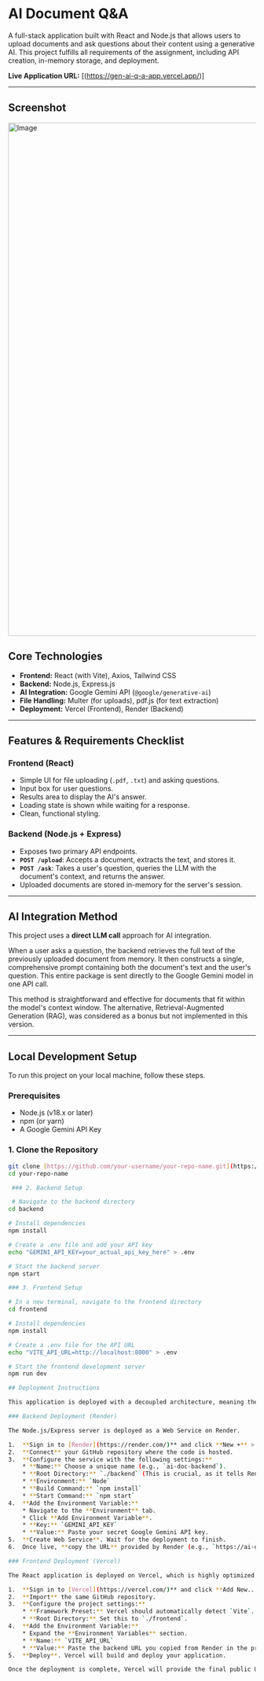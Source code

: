 # AI Document Q&A

A full-stack application built with React and Node.js that allows users to upload documents and ask questions about their content using a generative AI. This project fulfills all requirements of the assignment, including API creation, in-memory storage, and deployment.

**Live Application URL:** [(https://gen-ai-q-a-app.vercel.app/)]

---

## Screenshot

<img width="1915" height="1045" alt="Image" src="https://github.com/user-attachments/assets/efbfa77d-1b7f-4301-a9aa-30c9e4a00d8f" />




## Core Technologies

* **Frontend:** React (with Vite), Axios, Tailwind CSS
* **Backend:** Node.js, Express.js
* **AI Integration:** Google Gemini API (`@google/generative-ai`)
* **File Handling:** Multer (for uploads), pdf.js (for text extraction)
* **Deployment:** Vercel (Frontend), Render (Backend)

---

## Features & Requirements Checklist

### Frontend (React)
-  Simple UI for file uploading (`.pdf`, `.txt`) and asking questions.
-  Input box for user questions.
-  Results area to display the AI's answer.
-  Loading state is shown while waiting for a response.
-  Clean, functional styling.

### Backend (Node.js + Express)
-  Exposes two primary API endpoints.
-  **`POST /upload`**: Accepts a document, extracts the text, and stores it.
-  **`POST /ask`**: Takes a user's question, queries the LLM with the document's context, and returns the answer.
-  Uploaded documents are stored in-memory for the server's session.

---

## AI Integration Method

This project uses a **direct LLM call** approach for AI integration.

When a user asks a question, the backend retrieves the full text of the previously uploaded document from memory. It then constructs a single, comprehensive prompt containing both the document's text and the user's question. This entire package is sent directly to the Google Gemini model in one API call.

This method is straightforward and effective for documents that fit within the model's context window. The alternative, Retrieval-Augmented Generation (RAG), was considered as a bonus but not implemented in this version.

---

## Local Development Setup

To run this project on your local machine, follow these steps.

### Prerequisites

* Node.js (v18.x or later)
* npm (or yarn)
* A Google Gemini API Key

### 1. Clone the Repository

```bash
git clone [https://github.com/your-username/your-repo-name.git](https://github.com/your-username/your-repo-name.git)
cd your-repo-name

 ### 2. Backend Setup

 # Navigate to the backend directory
cd backend

# Install dependencies
npm install

# Create a .env file and add your API key
echo "GEMINI_API_KEY=your_actual_api_key_here" > .env

# Start the backend server
npm start

### 3. Frontend Setup

# In a new terminal, navigate to the frontend directory
cd frontend

# Install dependencies
npm install

# Create a .env file for the API URL
echo "VITE_API_URL=http://localhost:8000" > .env

# Start the frontend development server
npm run dev

## Deployment Instructions

This application is deployed with a decoupled architecture, meaning the frontend and backend are hosted on separate services and communicate via API calls.

### Backend Deployment (Render)

The Node.js/Express server is deployed as a Web Service on Render.

1.  **Sign in to [Render](https://render.com/)** and click **New +** > **Web Service**.
2.  **Connect** your GitHub repository where the code is hosted.
3.  **Configure the service with the following settings:**
    * **Name:** Choose a unique name (e.g., `ai-doc-backend`).
    * **Root Directory:** `./backend` (This is crucial, as it tells Render where to find the backend code).
    * **Environment:** `Node`
    * **Build Command:** `npm install`
    * **Start Command:** `npm start`
4.  **Add the Environment Variable:**
    * Navigate to the **Environment** tab.
    * Click **Add Environment Variable**.
    * **Key:** `GEMINI_API_KEY`
    * **Value:** Paste your secret Google Gemini API key.
5.  **Create Web Service**. Wait for the deployment to finish.
6.  Once live, **copy the URL** provided by Render (e.g., `https://ai-doc-backend.onrender.com`). You will need this for the frontend deployment.

### Frontend Deployment (Vercel)

The React application is deployed on Vercel, which is highly optimized for modern frontends.

1.  **Sign in to [Vercel](https://vercel.com/)** and click **Add New...** > **Project**.
2.  **Import** the same GitHub repository.
3.  **Configure the project settings:**
    * **Framework Preset:** Vercel should automatically detect `Vite`.
    * **Root Directory:** Set this to `./frontend`.
4.  **Add the Environment Variable:**
    * Expand the **Environment Variables** section.
    * **Name:** `VITE_API_URL`
    * **Value:** Paste the backend URL you copied from Render in the previous step.
5.  **Deploy**. Vercel will build and deploy your application.

Once the deployment is complete, Vercel will provide the final public URL for your live application.
